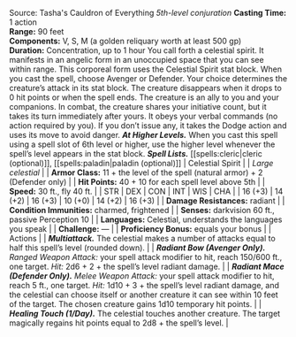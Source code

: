 Source: Tasha's Cauldron of Everything
*5th-level conjuration*
**Casting Time:** 1 action  
**Range:** 90 feet  
**Components:** V, S, M (a golden reliquary worth at least 500 gp)  
**Duration:** Concentration, up to 1 hour
You call forth a celestial spirit. It manifests in an angelic form in an unoccupied space that you can see within range. This corporeal form uses the Celestial Spirit stat block. When you cast the spell, choose Avenger or Defender. Your choice determines the creature’s attack in its stat block. The creature disappears when it drops to 0 hit points or when the spell ends.
The creature is an ally to you and your companions. In combat, the creature shares your initiative count, but it takes its turn immediately after yours. It obeys your verbal commands (no action required by you). If you don’t issue any, it takes the Dodge action and uses its move to avoid danger.
***At Higher Levels.*** When you cast this spell using a spell slot of 6th level or higher, use the higher level whenever the spell’s level appears in the stat block.
***Spell Lists.*** [[spells:cleric|cleric (optional)]], [[spells:paladin|paladin (optional)]]
| Celestial Spirit |
| *Large celestial* |
| **Armor Class:** 11 + the level of the spell (natural armor) + 2 (Defender only) |
| **Hit Points:** 40 + 10 for each spell level above 5th |
| **Speed:** 30 ft., fly 40 ft. |
| STR | DEX | CON | INT | WIS | CHA |
| 16 (+3) | 14 (+2) | 16 (+3) | 10 (+0) | 14 (+2) | 16 (+3) |
| **Damage Resistances:** radiant |
| **Condition Immunities:** charmed, frightened |
| **Senses:** darkvision 60 ft., passive Perception 10 |
| **Languages:** Celestial, understands the languages you speak |
| **Challenge:** — |
| **Proficiency Bonus:** equals your bonus |
| Actions |
| ***Multiattack.*** The celestial makes a number of attacks equal to half this spell’s level (rounded down). |
| ***Radiant Bow (Avenger Only).*** *Ranged Weapon Attack:* your spell attack modifier to hit, reach 150/600 ft., one target. *Hit:* 2d6 + 2 + the spell’s level radiant damage. |
| ***Radiant Mace (Defender Only).*** *Melee Weapon Attack:* your spell attack modifier to hit, reach 5 ft., one target. *Hit:* 1d10 + 3 + the spell’s level radiant damage, and the celestial can choose itself or another creature it can see within 10 feet of the target. The chosen creature gains 1d10 temporary hit points. |
| ***Healing Touch (1/Day).*** The celestial touches another creature. The target magically regains hit points equal to 2d8 + the spell’s level. |